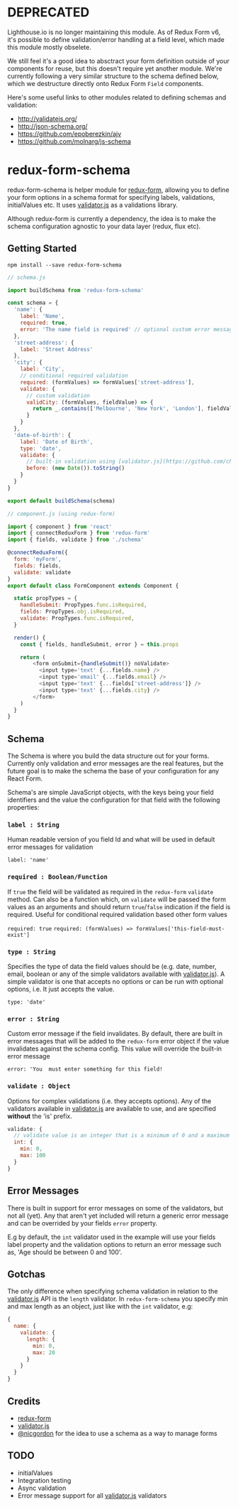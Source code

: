 DEPRECATED
==========

Lighthouse.io is no longer maintaining this module. As of Redux Form v6, it's possible to define validation/error handling at a field level, which made this module mostly obselete. 

We still feel it's a good idea to absctract your form definition outside of your components for reuse, but this doesn't require yet another module. We're currently following a very similar structure to the schema defined below, which we destructure directly onto Redux Form `Field` components.

Here's some useful links to other modules related to defining schemas and validation:

- http://validatejs.org/
- http://json-schema.org/
- https://github.com/epoberezkin/ajv
- https://github.com/molnarg/js-schema

redux-form-schema
=================

redux-form-schema is helper module for [redux-form](https://github.com/erikras/redux-form), allowing you to define your form options in a schema format for specifying labels, validations, initialValues etc. It uses [validator.js](https://github.com/chriso/validator.js) as a validations library.

Although redux-form is currently a dependency, the idea is to make the schema configuration agnostic to your data layer (redux, flux etc).

## Getting Started

```
npm install --save redux-form-schema
```

```javascript
// schema.js

import buildSchema from 'redux-form-schema'

const schema = {
  'name': {
    label: 'Name',
    required: true,
    error: 'The name field is required' // optional custom error message
  },
  'street-address': {
    label: 'Street Address'
  },
  'city': {
    label: 'City',
    // conditional required validation
    required: (formValues) => formValues['street-address'],
    validate: {
      // custom validation
      validCity: (formValues, fieldValue) => {
        return _.contains(['Melbourne', 'New York', 'London'], fieldValue)
      }
    }
  },
  'date-of-birth': {
    label: 'Date of Birth',
    type: 'date',
    validate: {
      // built-in validation using [validator.js](https://github.com/chriso/validator.js)
      before: (new Date()).toString()
    }
  }
}

export default buildSchema(schema)
```

```javascript
// component.js (using redux-form)

import { component } from 'react'
import { connectReduxForm } from 'redux-form'
import { fields, validate } from './schema'

@connectReduxForm({
  form: 'myForm',
  fields: fields,
  validate: validate
}
export default class FormComponent extends Component {

  static propTypes = {
    handleSubmit: PropTypes.func.isRequired,
    fields: PropTypes.obj.isRequired,
    validate: PropTypes.func.isRequired,
  }

  render() {
    const { fields, handleSubmit, error } = this.props

    return (
        <form onSubmit={handleSubmit()} noValidate>
          <input type='text' {...fields.name} />
          <input type='email' {...fields.email} />
          <input type='text' {...fields['street-address']} />
          <input type='text' {...fields.city} />
        </form>
    )
  }
}
```

## Schema

The Schema is where you build the data structure out for your forms. Currently only validation and error messages are the real features, but the future goal is to make the schema the base of your configuration for any React Form.

Schema's are simple JavaScript objects, with the keys being your field identifiers and the value the configuration for that field with the following properties:

### `label : String`

Human readable version of you field Id and what will be used in default error messages for validation

`label: 'name'`

### `required : Boolean/Function`

If `true` the field will be validated as required in the `redux-form` `validate` method. Can also be a function which, on `validate` will be passed the form values as an arguments and should return `true`/`false` indication if the field is required. Useful for conditional required validation based other form values

`required: true`
`required: (formValues) => formValues['this-field-must-exist']`

### `type : String`

Specifies the type of data the field values should be (e.g. date, number, email, boolean or any of the simple validators available with [validator.js](https://github.com/chriso/validator.js)). A simple validator is one that accepts no options or can be run with optional options, i.e. It just accepts the value.

`type: 'date'`

### `error : String`

Custom error message if the field invalidates. By default, there are built in error messages that will be added to the `redux-form` error object if the value invalidates against the schema config. This value will override the built-in error message

`error: 'You  must enter something for this field!`

### `validate : Object`

Options for complex validations (i.e. they accepts options). Any of the validators available in [validator.js](https://github.com/chriso/validator.js) are available to use, and are specified **without** the 'is' prefix.

```javascript
validate: {
  // validate value is an integer that is a minimum of 0 and a maximum of 100
  int: {
    min: 0,
    max: 100
  }
}
```

## Error Messages

There is built in support for error messages on some of the validators, but not all (yet). Any that aren't yet included will return a generic error message and can be overrided by your fields `error` property.

E.g by default, the `int` validator used in the example will use your fields label property and the validation options to return an error message such as, 'Age should be between 0 and 100'.

## Gotchas

The only difference when specifying schema validation in relation to the [validator.js](https://github.com/chriso/validator.js) API is the `length` validator. In `redux-form-schema` you specify min and max length as an object, just like with the `int` validator, e.g:

```javascript
{
  name: {
    validate: {
      length: {
        min: 0,
        max: 20
      }
    }
  }
}
```

## Credits

* [redux-form](https://github.com/erikras/redux-form)
* [validator.js](https://github.com/chriso/validator.js)
* [@nicgordon](https://github.com/nicgordon) for the idea to use a schema as a way to manage forms

## TODO

* initialValues
* Integration testing
* Async validation
* Error message support for all [validator.js](https://github.com/chriso/validator.js) validators
